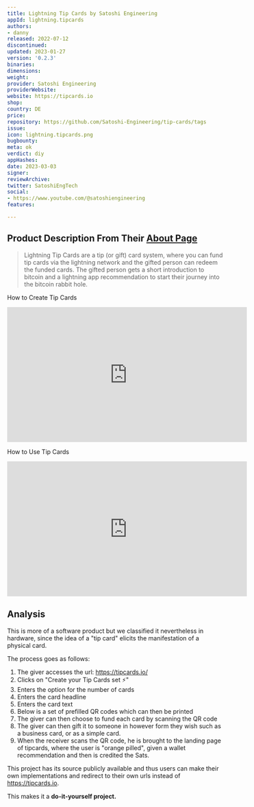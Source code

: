 ```yaml
---
title: Lightning Tip Cards by Satoshi Engineering
appId: lightning.tipcards
authors:
- danny
released: 2022-07-12
discontinued: 
updated: 2023-01-27
version: '0.2.3'
binaries: 
dimensions: 
weight: 
provider: Satoshi Engineering
providerWebsite: 
website: https://tipcards.io
shop: 
country: DE
price: 
repository: https://github.com/Satoshi-Engineering/tip-cards/tags
issue: 
icon: lightning.tipcards.png
bugbounty: 
meta: ok
verdict: diy
appHashes: 
date: 2023-03-03
signer: 
reviewArchive: 
twitter: SatoshiEngTech
social:
- https://www.youtube.com/@satoshiengineering
features: 

---
```


## Product Description From Their [About Page](https://tipcards.io/about)

> Lightning Tip Cards are a tip (or gift) card system, where you can fund tip cards via the lightning network and the gifted person can redeem the funded cards. The gifted person gets a short introduction to bitcoin and a lightning app recommendation to start their journey into the bitcoin rabbit hole.

How to Create Tip Cards 

<iframe width="560" height="315" src="https://www.youtube.com/embed/R6p7fUKu4MY" title="YouTube video player" frameborder="0" allow="accelerometer; autoplay; clipboard-write; encrypted-media; gyroscope; picture-in-picture; web-share" allowfullscreen></iframe>

How to Use Tip Cards 

<iframe width="560" height="315" src="https://www.youtube.com/embed/bFeEPbupdx8" title="YouTube video player" frameborder="0" allow="accelerometer; autoplay; clipboard-write; encrypted-media; gyroscope; picture-in-picture; web-share" allowfullscreen></iframe>

## Analysis 

This is more of a software product but we classified it nevertheless in hardware, since the idea of a "tip card" elicits the manifestation of a physical card. 

The process goes as follows: 

1. The giver accesses the url: https://tipcards.io/
2. Clicks on "Create your Tip Cards set ⚡"
3. Enters the option for the number of cards
4. Enters the card headline
5. Enters the card text
6. Below is a set of prefilled QR codes which can then be printed 
7. The giver can then choose to fund each card by scanning the QR code
8. The giver can then gift it to someone in however form they wish such as a business card, or as a simple card. 
9. When the receiver scans the QR code, he is brought to the landing page of tipcards, where the user is "orange pilled", given a wallet recommendation and then is credited the Sats. 

This project has its source publicly available and thus users can make their own implementations and redirect to their own urls instead of https://tipcards.io. 

This makes it a **do-it-yourself project.**



